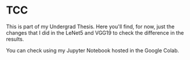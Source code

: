 # TCC
This is part of my Undergrad Thesis. 
Here you'll find, for now, just the changes that I did in the LeNet5 and VGG19 to check the difference in the results.

You can check using my Jupyter Notebook hosted in the Google Colab.
